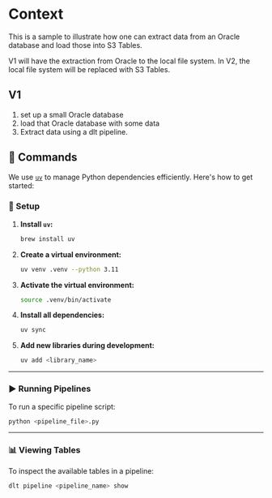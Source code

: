 # Context

This is a sample to illustrate how one can extract data from an Oracle database and load those into S3 Tables.

V1 will have the extraction from Oracle to the local file system.
In V2, the local file system will be replaced with S3 Tables.

## V1

1. set up a small Oracle database
2. load that Oracle database with some data
3. Extract data using a dlt pipeline.

## 🚀 Commands

We use [`uv`](https://github.com/astral-sh/uv) to manage Python dependencies efficiently. Here's how to get started:

### 🔧 Setup

1. **Install `uv`:**  
   ```bash
   brew install uv
   ```

2. **Create a virtual environment:**  
   ```bash
   uv venv .venv --python 3.11
   ```

3. **Activate the virtual environment:**  
   ```bash
   source .venv/bin/activate
   ```

4. **Install all dependencies:**  
   ```bash
   uv sync
   ```

5. **Add new libraries during development:**  
   ```bash
   uv add <library_name>
   ```

---

### ▶️ Running Pipelines

To run a specific pipeline script:

```bash
python <pipeline_file>.py
```

---

### 📊 Viewing Tables

To inspect the available tables in a pipeline:

```bash
dlt pipeline <pipeline_name> show
```
